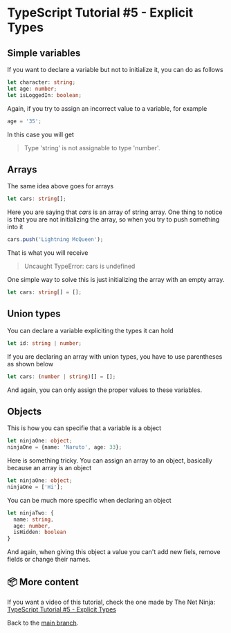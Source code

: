 # TypeScript Tutorial #5 - Explicit Types

## Simple variables
If you want to declare a variable but not to initialize it, you can do as follows
```ts
let character: string;
let age: number;
let isLoggedIn: boolean;
```
Again, if you try to assign an incorrect value to a variable, for example
```ts
age = '35';
```
In this case you will get
>Type 'string' is not assignable to type 'number'.

## Arrays
The same idea above goes for arrays
```ts
let cars: string[];
```
Here you are saying that <i>cars</i> is an array of string array. One thing to notice is that you are not initializing the array, so when you try to push something into it
```ts
cars.push('Lightning McQueen');
```
That is what you will receive
>Uncaught TypeError: cars is undefined

One simple way to solve this is just initializing the array with an empty array.
```ts
let cars: string[] = [];
```

## Union types
You can declare a variable expliciting the types it can hold
```ts
let id: string | number;
```
If you are declaring an array with union types, you have to use parentheses as shown below
```ts
let cars: (number | string)[] = [];
```
And again, you can only assign the proper values to these variables.

## Objects
This is how you can specifie that a variable is a object
```ts
let ninjaOne: object;
ninjaOne = {name: 'Naruto', age: 33};
```
Here is something tricky. You can assign an array to an object, basically because an array is an object
```ts
let ninjaOne: object;
ninjaOne = ['Hi'];
```
You can be much more specific when declaring an object
```ts
let ninjaTwo: {
  name: string,
  age: number,
  isHidden: boolean
}
```
And again, when giving this object a value you can't add new fiels, remove fields or change their names.
## 📦 More content
If you want a video of this tutorial, check the one made by The Net Ninja: [TypeScript Tutorial #5 - Explicit Types](https://www.youtube.com/watch?v=__92ek8Xh4o&list=PL4cUxeGkcC9gUgr39Q_yD6v-bSyMwKPUI&index=5)

Back to the [main branch](https://github.com/Henrique-Peixoto/typescript-the-net-ninja).

